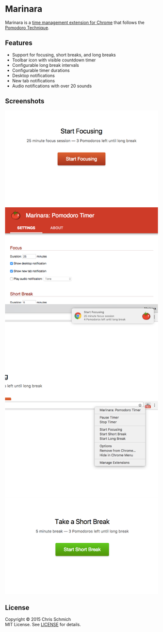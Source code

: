 # Marinara

Marinara is a [time management extension for Chrome](https://chrome.google.com/webstore/detail/marinara/lojgmehidjdhhbmpjfamhpkpodfcodef) that follows the [Pomodoro Technique](https://en.wikipedia.org/wiki/Pomodoro_Technique).

## Features

- Support for focusing, short breaks, and long breaks
- Toolbar icon with visible countdown timer
- Configurable long break intervals
- Configurable timer durations
- Desktop notifications
- New tab notifications
- Audio notifications with over 20 sounds

## Screenshots

![](assets/screenshots/focus.png)
![](assets/screenshots/settings.png)
![](assets/screenshots/notification.png)
![](assets/screenshots/menu.png)
![](assets/screenshots/break.png)

## License

Copyright &copy; 2015 Chris Schmich  
MIT License. See [LICENSE](LICENSE) for details.
